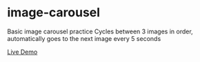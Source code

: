 # image-carousel
Basic image carousel practice
Cycles between 3 images in order, automatically goes to the next image every 5 seconds

[Live Demo](https://keyfeula.github.io/image-carousel/)
